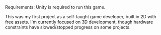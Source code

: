 Requirements: Unity is required to run this game. 










This was my first project as a self-taught game developer, built in 2D with free assets. I'm currently focused on 3D development, though hardware constraints have slowed/stopped progress on some projects.

<!---
lilron001/lilron001 is a ✨ special ✨ repository because its `README.md` (this file) appears on your GitHub profile.
You can click the Preview link to take a look at your changes.
--->

